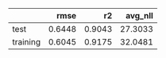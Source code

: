 |          |   rmse |     r2 |   avg_nll |
|:---------|-------:|-------:|----------:|
| test     | 0.6448 | 0.9043 |   27.3033 |
| training | 0.6045 | 0.9175 |   32.0481 |